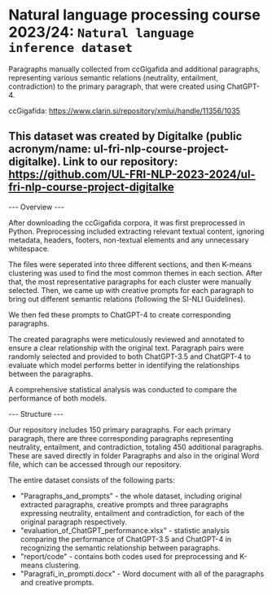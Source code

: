 # Natural language processing course 2023/24: `Natural language inference dataset`

Paragraphs manually collected from ccGigafida and additional paragraphs, representing various semantic relations (neutrality, entailment, contradiction) to the primary paragraph, that were created using ChatGPT-4.

ccGigafida: https://www.clarin.si/repository/xmlui/handle/11356/1035 

This dataset was created by Digitalke (public acronym/name: ul-fri-nlp-course-project-digitalke).
Link to our repository: https://github.com/UL-FRI-NLP-2023-2024/ul-fri-nlp-course-project-digitalke
------------------------------------------------------------------------------------------------------------------------

--- Overview ---

After downloading the ccGigafida corpora, it was first preprocessed in Python. Preprocessing included extracting relevant textual content, ignoring metadata, headers, footers, non-textual elements and any unnecessary whitespace.

The files were seperated into three different sections, and then K-means clustering was used to find the most common themes in each section. After that, the most representative paragraphs for each cluster were manually selected. Then, we came up with creative prompts for each paragraph to bring out different semantic relations (following the SI-NLI Guidelines).

We then fed these prompts to ChatGPT-4 to create corresponding paragraphs.

The created paragraphs were meticulously reviewed and annotated to ensure a clear relationship with the original text. Paragraph pairs were randomly selected and provided to both ChatGPT-3.5 and ChatGPT-4 to evaluate which model performs better in identifying the relationships between the paragraphs.

A comprehensive statistical analysis was conducted to compare the performance of both models.


--- Structure ---

Our repository includes 150 primary paragraphs. For each primary paragraph, there are three corresponding paragraphs representing neutrality, entailment, and contradiction, totaling 450 additional paragraphs. These are saved directly in folder Paragraphs and also in the original Word file, which can be accessed through our repository.

The entire dataset consists of the following parts:
- "Paragraphs_and_prompts" - the whole dataset, including original extracted paragraphs, creative prompts and three paragraphs expressing neutrality, entailment and contradiction, for each of the original paragraph respectively.
- "evaluation_of_ChatGPT_performance.xlsx" - statistic analysis comparing the performance of ChatGPT-3.5 and ChatGPT-4 in recognizing the semantic relationship between paragraphs.
- "report/code" - contains both codes used for preprocessing and K-means clustering.
- "Paragrafi_in_prompti.docx" - Word document with all of the paragraphs and creative prompts.

